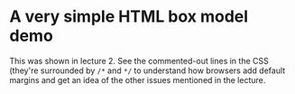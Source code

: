 # A very simple HTML box model demo

This was shown in lecture 2. See the commented-out lines in the CSS (they're surrounded by `/*` and `*/` to understand how browsers add default margins and get an idea of the other issues mentioned in the lecture.